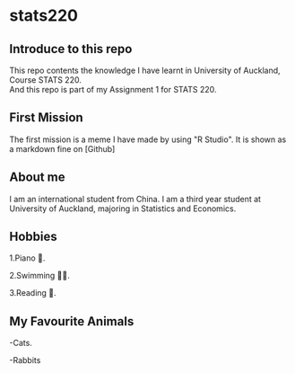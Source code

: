 # stats220

## Introduce to this repo 

This repo contents the knowledge I have learnt in University of Auckland, Course STATS 220.  
And this repo is part of my Assignment 1 for STATS 220.  

## First Mission
The first mission is a meme I have made by using "R Studio". It is shown as a markdown fine on [Github]


## About me
I am an international student from China. I am a third year student at University of Auckland, majoring in 
Statistics and Economics. 

## Hobbies
1.Piano 🎹. 

2.Swimming 🏊‍♀️. 

3.Reading 📖. 


## My Favourite Animals
-Cats.   

-Rabbits
